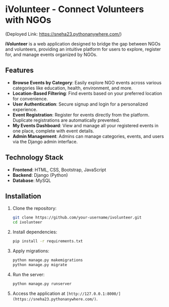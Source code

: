 # iVolunteer - Connect Volunteers with NGOs
(Deployed Link: https://sneha23.pythonanywhere.com/)

**iVolunteer** is a web application designed to bridge the gap between NGOs and volunteers, providing an intuitive platform for users to explore, register for, and manage events organized by NGOs.

## Features

- **Browse Events by Category**: Easily explore NGO events across various categories like education, health, environment, and more.
- **Location-Based Filtering**: Find events based on your preferred location for convenience.
- **User Authentication**: Secure signup and login for a personalized experience.
- **Event Registration**: Register for events directly from the platform. Duplicate registrations are automatically prevented.
- **My Events Dashboard**: View and manage all your registered events in one place, complete with event details.
- **Admin Management**: Admins can manage categories, events, and users via the Django admin interface.

## Technology Stack

- **Frontend**: HTML, CSS, Bootstrap, JavaScript
- **Backend**: Django (Python)
- **Database**: MySQL

## Installation

1. Clone the repository:
   ```bash
   git clone https://github.com/your-username/ivolunteer.git
   cd ivolunteer
   ```

2. Install dependencies:
   ```bash
   pip install -r requirements.txt
   ```

3. Apply migrations:
   ```bash
   python manage.py makemigrations
   python manage.py migrate
   ```

4. Run the server:
   ```bash
   python manage.py runserver
   ```

5. Access the application at `[http://127.0.0.1:8000/](https://sneha23.pythonanywhere.com/)`.
